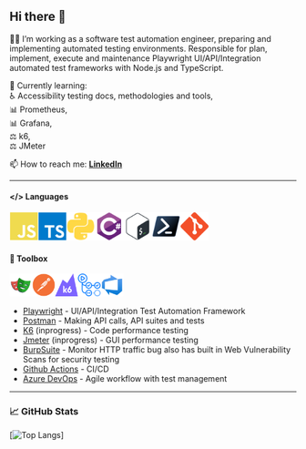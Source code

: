 ## Hi there 👋

🧑‍💻 I’m working as a software test automation engineer, preparing and implementing automated testing environments. Responsible for plan, implement, execute and maintenance Playwright UI/API/Integration automated test frameworks with Node.js and TypeScript.
  
🌱 Currently learning:  
♿ Accessibility testing docs, methodologies and tools,  
📊 Prometheus,  
📊 Grafana,  
⚖️ k6,  
⚖️ JMeter  
  
📫 How to reach me: **[LinkedIn](https://www.linkedin.com/in/mateusz-krzeszowiec/)** 

---
#### </> Languages 

<img src="https://raw.githubusercontent.com/devicons/devicon/1119b9f84c0290e0f0b38982099a2bd027a48bf1/icons/javascript/javascript-plain.svg" alt="JavaScript Logo" width="50" height="50"/><img src="https://raw.githubusercontent.com/devicons/devicon/1119b9f84c0290e0f0b38982099a2bd027a48bf1/icons/typescript/typescript-plain.svg" alt="Typescript Logo" width="50" height="50"/><img src="https://raw.githubusercontent.com/devicons/devicon/1119b9f84c0290e0f0b38982099a2bd027a48bf1/icons/python/python-plain.svg" alt="Python Logo" width="50" height="50"/><img src="https://raw.githubusercontent.com/devicons/devicon/6910f0503efdd315c8f9b858234310c06e04d9c0/icons/csharp/csharp-original.svg" alt="CSharp Logo" width="50" height="50"/><img src="https://raw.githubusercontent.com/devicons/devicon/1119b9f84c0290e0f0b38982099a2bd027a48bf1/icons/bash/bash-original.svg" alt="Bash Logo" width="50" height="50"/><img src="https://raw.githubusercontent.com/devicons/devicon/6910f0503efdd315c8f9b858234310c06e04d9c0/icons/powershell/powershell-original.svg" alt="Bash Logo" width="50" height="50"/><img src="https://raw.githubusercontent.com/devicons/devicon/1119b9f84c0290e0f0b38982099a2bd027a48bf1/icons/git/git-original.svg" alt="Git Logo" width="50" height="50"/>

#### 🧰 Toolbox
<img src="https://raw.githubusercontent.com/devicons/devicon/6910f0503efdd315c8f9b858234310c06e04d9c0/icons/playwright/playwright-original.svg" alt="Playwright Logo" width="40" height="40"/><img src="https://raw.githubusercontent.com/devicons/devicon/6910f0503efdd315c8f9b858234310c06e04d9c0/icons/postman/postman-original.svg" alt="Postman Logo" width="40" height="40"/><img src="https://raw.githubusercontent.com/devicons/devicon/6910f0503efdd315c8f9b858234310c06e04d9c0/icons/k6/k6-original.svg" alt="k6 Logo" width="40" height="40"/><img src="https://raw.githubusercontent.com/devicons/devicon/6910f0503efdd315c8f9b858234310c06e04d9c0/icons/githubactions/githubactions-original.svg" alt="GitHub Actions Logo" width="40" height="40"/><img src="https://raw.githubusercontent.com/devicons/devicon/6910f0503efdd315c8f9b858234310c06e04d9c0/icons/azuredevops/azuredevops-original.svg" alt="Azure DevOps Logo" width="40" height="40"/> 

* [Playwright](https://playwright.dev/) - UI/API/Integration Test Automation Framework
* [Postman](https://www.getpostman.com/) - Making API calls, API suites and tests 
* [K6](https://k6.io/open-source/) (inprogress) - Code performance testing
* [Jmeter](https://jmeter.apache.org/) (inprogress) - GUI performance testing
* [BurpSuite](https://portswigger.net/burp/) - Monitor HTTP traffic bug also has built in Web Vulnerability Scans for security testing
* [Github Actions](https://github.com/features/actions/) - CI/CD
* [Azure DevOps](https://azure.microsoft.com/pl-pl/products/devops) - Agile workflow with test management

---

### &#x1f4c8; GitHub Stats

[![Top Langs](https://github-readme-stats.vercel.app/api/top-langs/?username=HayateTsuki&hide=javascript,html,css,scss,ejs&theme=radical)]

<!--
**HayateTsuki/HayateTsuki** is a ✨ _special_ ✨ repository because its `README.md` (this file) appears on your GitHub profile.

Here are some ideas to get you started:

- 🔭 I’m currently working on ...
- 🌱 I’m currently learning ...
- 👯 I’m looking to collaborate on ...
- 🤔 I’m looking for help with ...
- 💬 Ask me about ...
- 📫 How to reach me: ...
- 😄 Pronouns: ...
- ⚡ Fun fact: ...
-->
